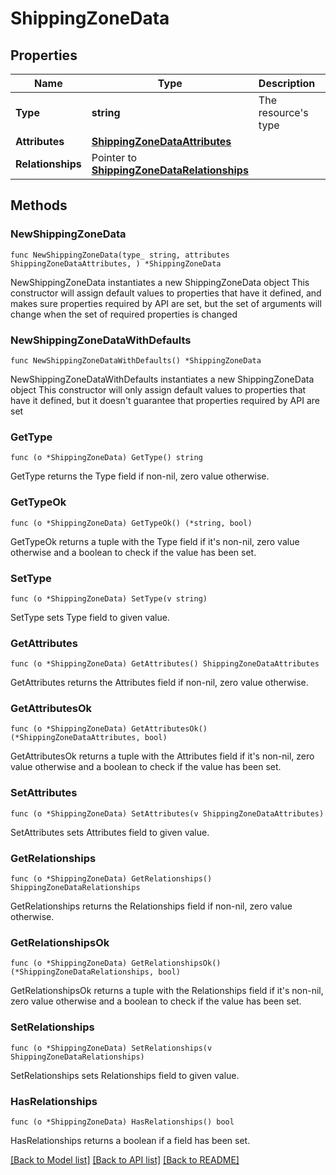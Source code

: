 # ShippingZoneData

## Properties

Name | Type | Description | Notes
------------ | ------------- | ------------- | -------------
**Type** | **string** | The resource&#39;s type | [default to "shipping_zones"]
**Attributes** | [**ShippingZoneDataAttributes**](ShippingZoneDataAttributes.md) |  | 
**Relationships** | Pointer to [**ShippingZoneDataRelationships**](ShippingZoneDataRelationships.md) |  | [optional] 

## Methods

### NewShippingZoneData

`func NewShippingZoneData(type_ string, attributes ShippingZoneDataAttributes, ) *ShippingZoneData`

NewShippingZoneData instantiates a new ShippingZoneData object
This constructor will assign default values to properties that have it defined,
and makes sure properties required by API are set, but the set of arguments
will change when the set of required properties is changed

### NewShippingZoneDataWithDefaults

`func NewShippingZoneDataWithDefaults() *ShippingZoneData`

NewShippingZoneDataWithDefaults instantiates a new ShippingZoneData object
This constructor will only assign default values to properties that have it defined,
but it doesn't guarantee that properties required by API are set

### GetType

`func (o *ShippingZoneData) GetType() string`

GetType returns the Type field if non-nil, zero value otherwise.

### GetTypeOk

`func (o *ShippingZoneData) GetTypeOk() (*string, bool)`

GetTypeOk returns a tuple with the Type field if it's non-nil, zero value otherwise
and a boolean to check if the value has been set.

### SetType

`func (o *ShippingZoneData) SetType(v string)`

SetType sets Type field to given value.


### GetAttributes

`func (o *ShippingZoneData) GetAttributes() ShippingZoneDataAttributes`

GetAttributes returns the Attributes field if non-nil, zero value otherwise.

### GetAttributesOk

`func (o *ShippingZoneData) GetAttributesOk() (*ShippingZoneDataAttributes, bool)`

GetAttributesOk returns a tuple with the Attributes field if it's non-nil, zero value otherwise
and a boolean to check if the value has been set.

### SetAttributes

`func (o *ShippingZoneData) SetAttributes(v ShippingZoneDataAttributes)`

SetAttributes sets Attributes field to given value.


### GetRelationships

`func (o *ShippingZoneData) GetRelationships() ShippingZoneDataRelationships`

GetRelationships returns the Relationships field if non-nil, zero value otherwise.

### GetRelationshipsOk

`func (o *ShippingZoneData) GetRelationshipsOk() (*ShippingZoneDataRelationships, bool)`

GetRelationshipsOk returns a tuple with the Relationships field if it's non-nil, zero value otherwise
and a boolean to check if the value has been set.

### SetRelationships

`func (o *ShippingZoneData) SetRelationships(v ShippingZoneDataRelationships)`

SetRelationships sets Relationships field to given value.

### HasRelationships

`func (o *ShippingZoneData) HasRelationships() bool`

HasRelationships returns a boolean if a field has been set.


[[Back to Model list]](../README.md#documentation-for-models) [[Back to API list]](../README.md#documentation-for-api-endpoints) [[Back to README]](../README.md)


